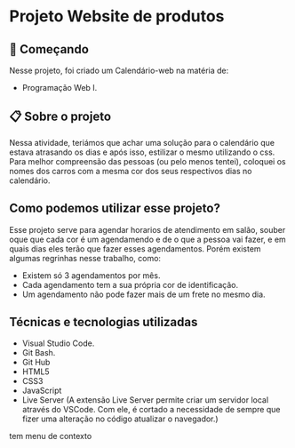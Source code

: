 # Projeto Website de produtos
 
## 🚀 Começando
 
Nesse projeto, foi criado um Calendário-web na matéria de:
 * Programação Web I.
 
## 📋 Sobre o projeto
 
 Nessa atividade, teriámos que achar uma solução para o calendário que estava atrasando os dias e após isso, estilizar o mesmo utilizando o css. Para melhor compreensão das pessoas (ou pelo menos tentei), coloquei os nomes dos carros com a mesma cor dos seus respectivos dias no calendário.
 
 
## Como podemos utilizar esse projeto?
 
 Esse projeto serve para agendar horarios de atendimento em salão, souber oque que cada cor é um agendamendo e de o que a pessoa vai fazer, e em quais dias eles terão que fazer esses agendamentos. Porém existem algumas regrinhas nesse trabalho, como:
 * Existem só 3 agendamentos por mês.
 * Cada agendamento tem a sua própria cor de identificação.
 * Um agendamento não pode fazer mais de um frete no mesmo dia.
 
## Técnicas e tecnologias utilizadas
 
* Visual Studio Code.
* Git Bash.
* Git Hub
* HTML5
* CSS3
* JavaScript
* Live Server (A extensão Live Server permite criar um servidor local através do VSCode. Com ele, é cortado a necessidade de sempre que fizer uma alteração no código atualizar o navegador.)
 
tem menu de contexto